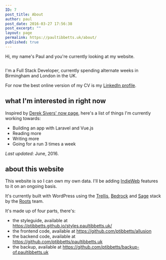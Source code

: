 ```yaml
---
ID: 7
post_title: About
author: paul
post_date: 2016-03-27 17:56:38
post_excerpt: ""
layout: page
permalink: https://paultibbetts.uk/about/
published: true
---
```

Hi, my name's Paul and you're currently looking at my website.

<img class="u-roundEdges" src="https://placehold.it/1280x840&amp;text=😎" alt="" />

I'm a Full Stack Developer, currently spending alternate weeks in Birmingham and London in the UK.

For now the best online version of my CV is my <a href="https://uk.linkedin.com/in/paultibbetts">LinkedIn profile</a>.
<h2>what I'm interested in right now</h2>
Inspired by <a href="https://sivers.org/now">Derek Sivers' now page</a>, here's a list of things I'm currently working towards:
<ul>
 	<li>Building an app with Laravel and Vue.js</li>
 	<li>Reading more</li>
 	<li>Writing more</li>
 	<li>Going for a run 3 times a week</li>
</ul>
<!-- You can read more about these on my own <a href="/now">now page</a>. -->

<em>Last updated:</em> June, 2016.
<h2>about this website</h2>
This website is so I can own my own data. I'll be adding <a href="https://indiewebcamp.com">IndieWeb</a> features to it on an ongoing basis.

It's currently built with WordPress using the <a href="https://roots.io/trellis">Trellis</a>, <a href="https://roots.io/bedrock">Bedrock</a> and <a href="https://roots.io/sage">Sage</a> stack by the <a href="https://roots.io">Roots</a> team.

It's made up of four parts, there's:
<ul>
 	<li>the styleguide, available at <a href="https://ptibbetts.github.io/styles.paultibbetts.uk/">https://ptibbetts.github.io/styles.paultibbetts.uk/</a></li>
 	<li>the frontend code, available at <a href="https://github.com/ptibbetts/allusion">https://github.com/ptibbetts/allusion</a></li>
 	<li>the backend code, available at <a href="https://github.com/ptibbetts/paultibbetts.uk">https://github.com/ptibbetts/paultibbetts.uk</a></li>
 	<li>the backup, available at <a href="https://github.com/ptibbetts/backup-of.paultibbetts.uk">https://github.com/ptibbetts/backup-of.paultibbetts.uk</a></li>
</ul>